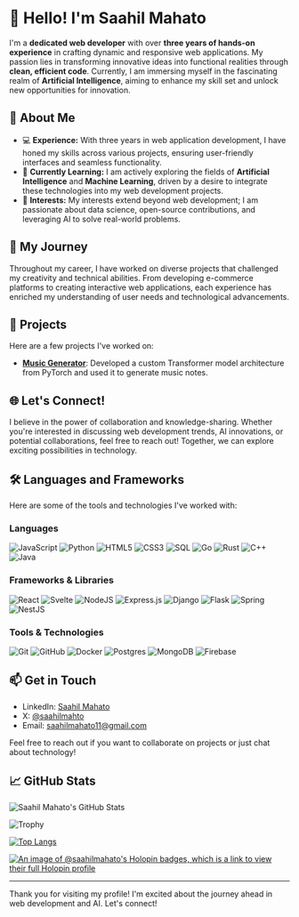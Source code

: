 # 👋 Hello! I'm Saahil Mahato

I'm a **dedicated web developer** with over **three years of hands-on experience** in crafting dynamic and responsive web applications. My passion lies in transforming innovative ideas into functional realities through **clean, efficient code**. Currently, I am immersing myself in the fascinating realm of **Artificial Intelligence**, aiming to enhance my skill set and unlock new opportunities for innovation.

## 🚀 About Me

- 💻 **Experience:** With three years in web application development, I have honed my skills across various projects, ensuring user-friendly interfaces and seamless functionality.
- 🌱 **Currently Learning:** I am actively exploring the fields of **Artificial Intelligence** and **Machine Learning**, driven by a desire to integrate these technologies into my web development projects.
- 🎯 **Interests:** My interests extend beyond web development; I am passionate about data science, open-source contributions, and leveraging AI to solve real-world problems.

## 🌟 My Journey

Throughout my career, I have worked on diverse projects that challenged my creativity and technical abilities. From developing e-commerce platforms to creating interactive web applications, each experience has enriched my understanding of user needs and technological advancements. 

## 🌟 Projects

Here are a few projects I've worked on:

- **[Music Generator](https://github.com/saahil-mahato/music-generator)**: Developed a custom Transformer model architecture from PyTorch and used it to generate music notes.

## 🌐 Let's Connect!

I believe in the power of collaboration and knowledge-sharing. Whether you're interested in discussing web development trends, AI innovations, or potential collaborations, feel free to reach out! Together, we can explore exciting possibilities in technology.

## 🛠️ Languages and Frameworks

Here are some of the tools and technologies I've worked with:

### Languages
![JavaScript](https://img.shields.io/badge/javascript-%23323330.svg?style=for-the-badge&logo=javascript&logoColor=%23F7DF1E)
![Python](https://img.shields.io/badge/python-3670A0?style=for-the-badge&logo=python&logoColor=ffdd54)
![HTML5](https://img.shields.io/badge/html5-%23E34F26.svg?style=for-the-badge&logo=html5&logoColor=white)
![CSS3](https://img.shields.io/badge/css3-%231572B6.svg?style=for-the-badge&logo=css3&logoColor=white)
![SQL](https://img.shields.io/badge/SQL-00000F?style=for-the-badge&logo=sql&logoColor=white)
![Go](https://img.shields.io/badge/go-%2300ADD8.svg?style=for-the-badge&logo=go&logoColor=white)
![Rust](https://img.shields.io/badge/rust-%23000000.svg?style=for-the-badge&logo=rust&logoColor=white)
![C++](https://img.shields.io/badge/c++-%2300599C.svg?style=for-the-badge&logo=c%2B%2B&logoColor=white)
![Java](https://img.shields.io/badge/java-%23ED8B00.svg?style=for-the-badge&logo=java&logoColor=white)

### Frameworks & Libraries
![React](https://img.shields.io/badge/react-%2320232a.svg?style=for-the-badge&logo=react&logoColor=%2361DAFB)
![Svelte](https://img.shields.io/badge/svelte-%23f1413d.svg?style=for-the-badge&logo=svelte&logoColor=white)
![NodeJS](https://img.shields.io/badge/node.js-6DA55F?style=for-the-badge&logo=node.js&logoColor=white)
![Express.js](https://img.shields.io/badge/express.js-%23404d59.svg?style=for-the-badge&logo=express&logoColor=%2361DAFB)
![Django](https://img.shields.io/badge/django-%23092E20.svg?style=for-the-badge&logo=django&logoColor=white)
![Flask](https://img.shields.io/badge/flask-%23000.svg?style=for-the-badge&logo=flask&logoColor=white)
![Spring](https://img.shields.io/badge/spring-%236DB33F.svg?style=for-the-badge&logo=spring&logoColor=white)
![NestJS](https://img.shields.io/badge/nestjs-%23E0234E.svg?style=for-the-badge&logo=nestjs&logoColor=white)

### Tools & Technologies
![Git](https://img.shields.io/badge/git-%23F05033.svg?style=for-the-badge&logo=git&logoColor=white)
![GitHub](https://img.shields.io/badge/github-%23121011.svg?style=for-the-badge&logo=github&logoColor=white)
![Docker](https://img.shields.io/badge/docker-%230db7ed.svg?style=for-the-badge&logo=docker&logoColor=white)
![Postgres](https://img.shields.io/badge/postgres-%23316192.svg?style=for-the-badge&logo=postgresql&logoColor=white)
![MongoDB](https://img.shields.io/badge/MongoDB-%234ea94b.svg?style=for-the-badge&logo=mongodb&logoColor=white)
![Firebase](https://img.shields.io/badge/firebase-%23039BE5.svg?style=for-the-badge&logo=firebase)

## 📫 Get in Touch

- LinkedIn: [Saahil Mahato](https://www.linkedin.com/in/saahil-mahato-6810ba171/)
- X: [@saahilmahto](https://x.com/saahilmahto)
- Email: [saahilmahato11@gmail.com](mailto:saahilmahato11@gmail.com)

Feel free to reach out if you want to collaborate on projects or just chat about technology!

## 📈 GitHub Stats

![Saahil Mahato's GitHub Stats](https://github-readme-stats.vercel.app/api?username=saahil-mahato&show_icons=true&theme=vue-dark)

![Trophy](https://github-profile-trophy.vercel.app/?username=saahil-mahato&theme=juicyfresh)

[![Top Langs](https://github-readme-stats.vercel.app/api/top-langs/?username=saahil-mahato)](https://github.com/anuraghazra/github-readme-stats)

[![An image of @saahilmahato's Holopin badges, which is a link to view their full Holopin profile](https://holopin.me/saahilmahato)](https://holopin.io/@saahilmahato)

---

Thank you for visiting my profile! I'm excited about the journey ahead in web development and AI. Let's connect!
